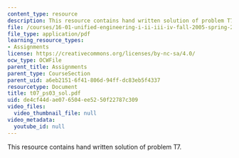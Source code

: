 ```yaml
---
content_type: resource
description: This resource contains hand written solution of problem T7.
file: /courses/16-01-unified-engineering-i-ii-iii-iv-fall-2005-spring-2006/de4cf44dae076504ee5250f22787c309_t07_ps03_sol.pdf
file_type: application/pdf
learning_resource_types:
- Assignments
license: https://creativecommons.org/licenses/by-nc-sa/4.0/
ocw_type: OCWFile
parent_title: Assignments
parent_type: CourseSection
parent_uid: a6eb2151-6f41-806d-94ff-dc83eb5f4337
resourcetype: Document
title: t07_ps03_sol.pdf
uid: de4cf44d-ae07-6504-ee52-50f22787c309
video_files:
  video_thumbnail_file: null
video_metadata:
  youtube_id: null
---
```

This resource contains hand written solution of problem T7.